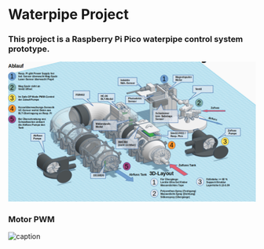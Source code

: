 # Waterpipe Project

### This project is a Raspberry Pi Pico waterpipe control system prototype.
<!-- picture -->
![Kesselsteuerung](/images/Kessel.png)

### Motor PWM

<!-- video -->

![caption](videos/PWM_Motor.gif?raw=true)